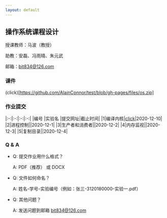 ```yaml
---
layout: default
---
```



## 操作系统课程设计

授课教师：马波（教授）

助教：安磊、冯雨晴、朱元武

邮箱：bit834@126.com

### 课件

(click)[https://github.com/AlainConnor/test/blob/gh-pages/files/os.zip]

### 作业提交


|:-:|:-:|:-:|:-:|
|编号 |实验名 |提交网址|截止时间|
|1|编译内核|[click](https://workspace.jianguoyun.com/inbox/collect/d9ccf2e6f92842a5b281c06dddacc325/submit)|2020-12-10|
|2|进程控制||2020-12-1|
|3|生产者和消费者||2020-12-2|
|4|内存监视||2020-12-3|
|5|复制目录||2020-12-4|



### Q & A

- Q: 提交作业用什么格式？

  A: PDF（推荐） 或 DOCX

- Q: 文件如何命名？

  A: 姓名-学号-实验编号（例如：张三-3120180000-实验一.pdf）

- Q: 其他问题？

  A: 发送问题到邮箱 bit834@126.com
